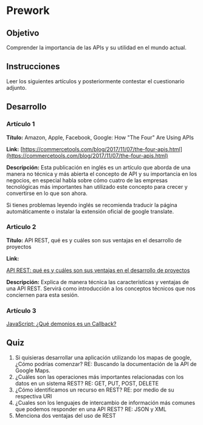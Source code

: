 # Prework

## Objetivo

Comprender la importancia de las APIs y su utilidad en el mundo actual.

## Instrucciones

Leer los siguientes artículos y posteriormente contestar el cuestionario adjunto.

## Desarrollo

### Artículo 1

**Título:** Amazon, Apple, Facebook, Google: How "The Four" Are Using APIs

**Link:** [https://commercetools.com/blog/2017/11/07/the-four-apis.html](https://commercetools.com/blog/2017/11/07/the-four-apis.html)

**Descripción:** Esta publicación en inglés es un artículo que aborda de una manera no técnica y más abierta  el concepto de API y su importancia en los negocios, en especial habla sobre cómo cuatro de las empresas tecnológicas más importantes han utilizado este concepto para crecer y convertirse en lo que son ahora. 

Si tienes problemas leyendo inglés se recomienda traducir la página automáticamente o instalar la extensión oficial de google translate.

### Articulo 2

**Título:** API REST, qué es y cuáles son sus ventajas en el desarrollo de proyectos

**Link:**

[API REST: qué es y cuáles son sus ventajas en el desarrollo de proyectos](https://bbvaopen4u.com/es/actualidad/api-rest-que-es-y-cuales-son-sus-ventajas-en-el-desarrollo-de-proyectos)

**Descripción:** Explica de manera técnica las características y ventajas de una API REST. Servirá como introducción a los conceptos técnicos que nos conciernen para esta sesión.

### Artículo 3

[JavaScript: ¿Qué demonios es un Callback?](http://developinginspanish.com/2019/03/18/javascript-que-demonios-es-un-callback/)

## Quiz

1. Si quisieras desarrollar una aplicación utilizando los mapas de google, ¿Cómo podrías comenzar? RE: Buscando la documentación de la API de Google Maps.
2. ¿Cuáles son las operaciones más importantes relacionadas con los datos en un sistema REST? RE: GET, PUT, POST, DELETE
3. ¿Cómo identificamos un recurso en REST? RE: por medio de su respectiva URI
4. ¿Cuales son los lenguajes de intercambio de información más comunes que podemos responder en una API REST? RE: JSON y XML
5. Menciona dos ventajas del uso de REST